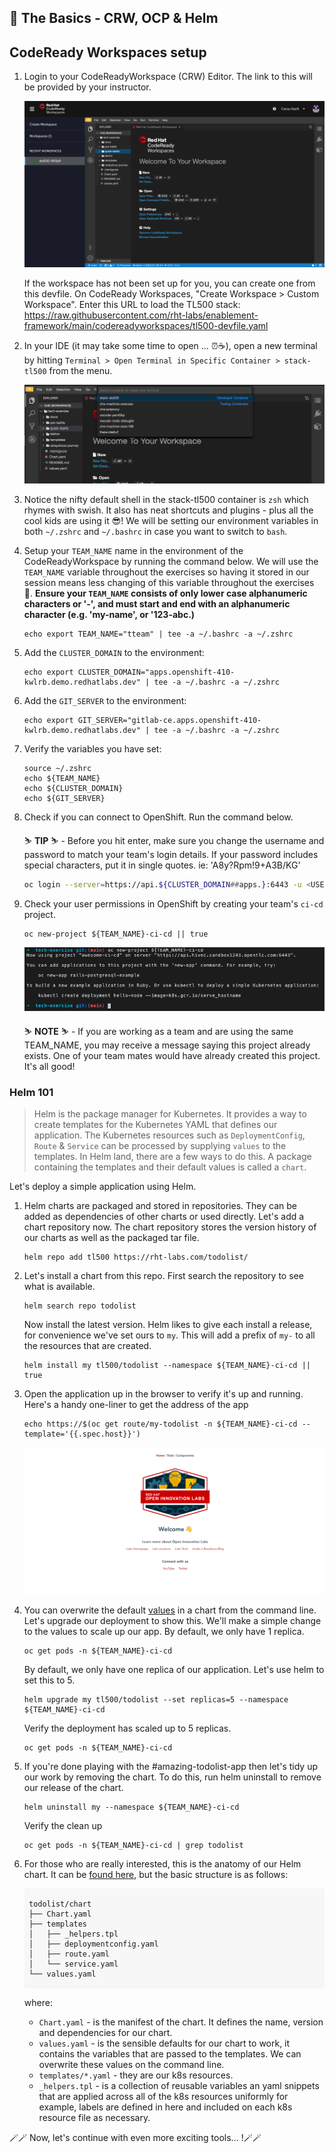 ## 🐌 The Basics - CRW, OCP & Helm
## CodeReady Workspaces setup

1. Login to your CodeReadyWorkspace (CRW) Editor. The link to this will be provided by your instructor.

    ![crw](./images/crw.png)

    <p class="warn">
    If the workspace has not been set up for you, you can create one from this devfile. On CodeReady Workspaces, "Create Workspace > Custom Workspace". Enter this URL to load the TL500 stack:</br>
    <span style="color:blue;"><a href="https://raw.githubusercontent.com/rht-labs/enablement-framework/main/codereadyworkspaces/tl500-devfile.yaml">https://raw.githubusercontent.com/rht-labs/enablement-framework/main/codereadyworkspaces/tl500-devfile.yaml</a><span>
    </p>

2. In your IDE (it may take some time to open ... ⏰☕️), open a new terminal by hitting `Terminal > Open Terminal in Specific Container > stack-tl500` from the menu.

    ![new-terminal](./images/new-terminal.png)

3. Notice the nifty default shell in the stack-tl500 container is `zsh` which rhymes with swish. It also has neat shortcuts and plugins - plus all the cool kids are using it 😎! We will be setting our environment variables in both `~/.zshrc` and `~/.bashrc` in case you want to switch to `bash`.

4. Setup your `TEAM_NAME` name in the environment of the CodeReadyWorkspace by running the command below. We will use the `TEAM_NAME` variable throughout the exercises so having it stored in our session means less changing of this variable throughout the exercises 💪. **Ensure your `TEAM_NAME` consists of only lower case alphanumeric characters or '-', and must start and end with an alphanumeric character (e.g. 'my-name',  or '123-abc.)**

    ```bash#test
    echo export TEAM_NAME="tteam" | tee -a ~/.bashrc -a ~/.zshrc
    ```

5. Add the `CLUSTER_DOMAIN` to the environment:

    ```bash#test
    echo export CLUSTER_DOMAIN="apps.openshift-410-kwlrb.demo.redhatlabs.dev" | tee -a ~/.bashrc -a ~/.zshrc
    ```

6. Add the `GIT_SERVER` to the environment:

    ```bash#test
    echo export GIT_SERVER="gitlab-ce.apps.openshift-410-kwlrb.demo.redhatlabs.dev" | tee -a ~/.bashrc -a ~/.zshrc
    ```

7. Verify the variables you have set:

    ```zsh#test
    source ~/.zshrc
    echo ${TEAM_NAME}
    echo ${CLUSTER_DOMAIN}
    echo ${GIT_SERVER}
    ```

8. Check if you can connect to OpenShift. Run the command below.

    <p class="tip">
    ⛷️ <b>TIP</b> ⛷️ - Before you hit enter, make sure you change the username and password to match your team's login details. If your password includes special characters, put it in single quotes. ie: 'A8y?Rpm!9+A3B/KG'
    </p>  

    ```bash
    oc login --server=https://api.${CLUSTER_DOMAIN##apps.}:6443 -u <USERNAME> -p <PASSWORD>
    ```

9. Check your user permissions in OpenShift by creating your team's `ci-cd` project. 

    ```bash#test
    oc new-project ${TEAM_NAME}-ci-cd || true
    ```

    ![new-project](./images/new-project.png)

    <p class="warn">
        ⛷️ <b>NOTE</b> ⛷️ - If you are working as a team and are using the same TEAM_NAME, you may receive a message saying this project already exists. One of your team mates would have already created this project. It's all good!
    </p>

### Helm 101

> Helm is the package manager for Kubernetes. It provides a way to create templates for the Kubernetes YAML that defines our application. The Kubernetes resources such as `DeploymentConfig`, `Route` & `Service` can be processed by supplying `values` to the templates. In Helm land, there are a few ways to do this. A package containing the templates and their default values is called a `chart`. 

Let's deploy a simple application using Helm.

1. Helm charts are packaged and stored in repositories. They can be added as dependencies of other charts or used directly. Let's add a chart repository now. The chart repository stores the version history of our charts as well as the packaged tar file.

    ```bash#test
    helm repo add tl500 https://rht-labs.com/todolist/
    ```

2. Let's install a chart from this repo. First search the repository to see what is available.

    ```bash#test
    helm search repo todolist
    ```

    Now install the latest version. Helm likes to give each install a release, for convenience we've set ours to `my`. This will add a prefix of `my-` to all the resources that are created.

    ```bash#test
    helm install my tl500/todolist --namespace ${TEAM_NAME}-ci-cd || true
    ```

3. Open the application up in the browser to verify it's up and running. Here's a handy one-liner to get the address of the app

    ```bash#test
    echo https://$(oc get route/my-todolist -n ${TEAM_NAME}-ci-cd --template='{{.spec.host}}')
    ```

    ![todolist](./images/todolist.png)

4. You can overwrite the default <span style="color:blue;">[values](https://github.com/rht-labs/todolist/blob/master/chart/values.yaml)</span> in a chart from the command line. Let's upgrade our deployment to show this. We'll make a simple change to the values to scale up our app. By default, we only have 1 replica.

    ```bash#test
    oc get pods -n ${TEAM_NAME}-ci-cd
    ```

    By default, we only have one replica of our application. Let's use helm to set this to 5.

    ```bash#test
    helm upgrade my tl500/todolist --set replicas=5 --namespace ${TEAM_NAME}-ci-cd
    ```

    Verify the deployment has scaled up to 5 replicas.

    ```bash#test
    oc get pods -n ${TEAM_NAME}-ci-cd
    ```

5. If you're done playing with the #amazing-todolist-app then let's tidy up our work by removing the chart. To do this, run helm uninstall to remove our release of the chart.

    ```bash#test
    helm uninstall my --namespace ${TEAM_NAME}-ci-cd
    ```

    Verify the clean up

    ```bash#test
    oc get pods -n ${TEAM_NAME}-ci-cd | grep todolist
    ```

6. For those who are really interested, this is the anatomy of our Helm chart. It can be <span style="color:blue;">[found here](https://github.com/rht-labs/todolist)</span>, but the basic structure is as follows:

    <div class="highlight" style="background: #f7f7f7">
    <pre><code class="language-bash">
    todolist/chart
    ├── Chart.yaml
    ├── templates
    │   ├── _helpers.tpl
    │   ├── deploymentconfig.yaml
    │   ├── route.yaml
    │   └── service.yaml
    └── values.yaml
    </code></pre></div>

    where:
    * `Chart.yaml` - is the manifest of the chart. It defines the name, version and dependencies for our chart.
    * `values.yaml` - is the sensible defaults for our chart to work, it contains the variables that are passed to the templates. We can overwrite these values on the command line.
    * `templates/*.yaml` - they are our k8s resources. 
    * `_helpers.tpl` - is a collection of reusable variables an yaml snippets that are applied across all of the k8s resources uniformly for example, labels are defined in here and included on each k8s resource file as necessary.

🪄🪄 Now, let's continue with even more exciting tools... !🪄🪄
